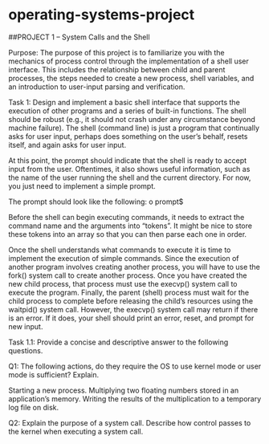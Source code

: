 # operating-systems-project
##PROJECT 1 – System Calls and the Shell 

Purpose: The purpose of this project is to familiarize you with the mechanics of process control through the implementation of a shell user interface. This includes the relationship between child and parent processes, the steps needed to create a new process, shell variables, and an introduction to user-input parsing and verification.

Task 1: Design and implement a basic shell interface that supports the execution of other programs and a series of built-in functions. The shell should be robust (e.g., it should not crash under any circumstance beyond machine failure). The shell (command line) is just a program that continually asks for user input, perhaps does something on the user’s behalf, resets itself, and again asks for user input. 


At this point, the prompt should indicate that the shell is ready to accept input from the user. Oftentimes, it also shows useful information, such as the name of the user running the shell and the current directory. For now, you just need to implement a simple prompt. 

The prompt should look like the following: 
o prompt$

Before the shell can begin executing commands, it needs to extract the command name and the arguments into “tokens”. It might be nice to store these tokens into an array so that you can then parse each one in order. 

Once the shell understands what commands to execute it is time to implement the execution of simple commands. Since the execution of another program involves creating another process, you will have to use the fork() system call to create another process. Once you have created the new child process, that process must use the execvp() system call to execute the program. Finally, the parent (shell) process must wait for the child process to complete before releasing the child’s resources using the waitpid() system call. However, the execvp() system call may return if there is an error. If it does, your shell should print an error, reset, and prompt for new input.

Task 1.1: Provide a concise and descriptive answer to the following questions. 

Q1: The following actions, do they require the OS to use kernel mode or user mode is sufficient? Explain. 


Starting a new process. 
Multiplying two floating numbers stored in an application’s memory. 
Writing the results of the multiplication to a temporary log file on disk. 

Q2: Explain the purpose of a system call. Describe how control passes to the kernel when executing a system call. 
